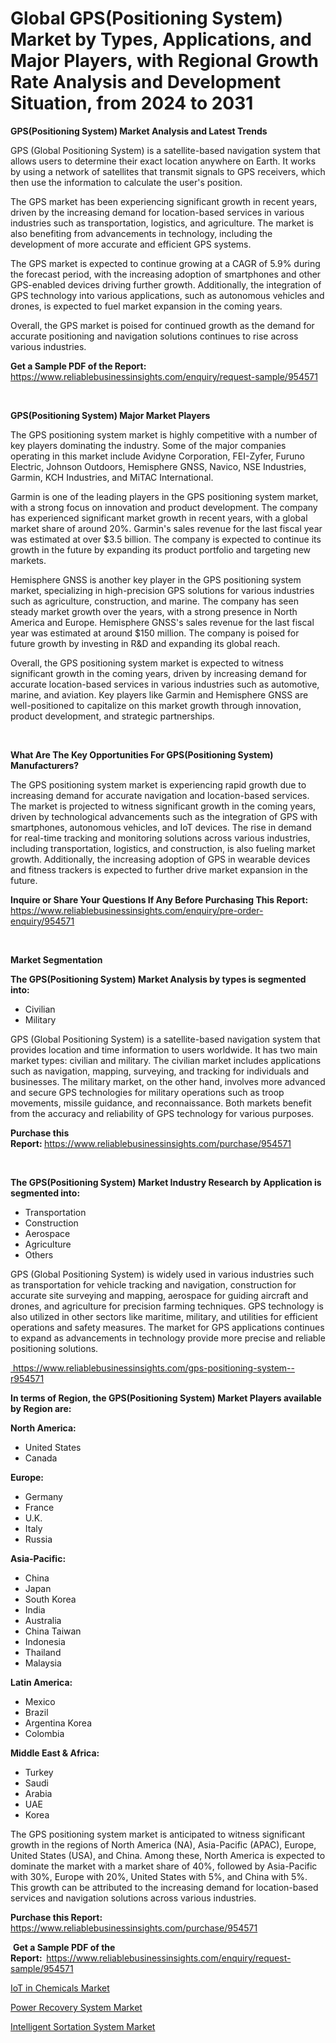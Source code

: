 <p><h1>Global GPS(Positioning System) Market by Types, Applications, and Major Players, with Regional Growth Rate Analysis and Development Situation, from 2024 to 2031</h1></p><p><strong>GPS(Positioning System) Market Analysis and Latest Trends</strong></p>
<p><p>GPS (Global Positioning System) is a satellite-based navigation system that allows users to determine their exact location anywhere on Earth. It works by using a network of satellites that transmit signals to GPS receivers, which then use the information to calculate the user's position.</p><p>The GPS market has been experiencing significant growth in recent years, driven by the increasing demand for location-based services in various industries such as transportation, logistics, and agriculture. The market is also benefiting from advancements in technology, including the development of more accurate and efficient GPS systems.</p><p>The GPS market is expected to continue growing at a CAGR of 5.9% during the forecast period, with the increasing adoption of smartphones and other GPS-enabled devices driving further growth. Additionally, the integration of GPS technology into various applications, such as autonomous vehicles and drones, is expected to fuel market expansion in the coming years.</p><p>Overall, the GPS market is poised for continued growth as the demand for accurate positioning and navigation solutions continues to rise across various industries.</p></p>
<p><strong>Get a Sample PDF of the Report:&nbsp;</strong> <a href="https://www.reliablebusinessinsights.com/enquiry/request-sample/954571">https://www.reliablebusinessinsights.com/enquiry/request-sample/954571</a></p>
<p>&nbsp;</p>
<p><strong>GPS(Positioning System) Major Market Players</strong></p>
<p><p>The GPS positioning system market is highly competitive with a number of key players dominating the industry. Some of the major companies operating in this market include Avidyne Corporation, FEI-Zyfer, Furuno Electric, Johnson Outdoors, Hemisphere GNSS, Navico, NSE Industries, Garmin, KCH Industries, and MiTAC International.</p><p>Garmin is one of the leading players in the GPS positioning system market, with a strong focus on innovation and product development. The company has experienced significant market growth in recent years, with a global market share of around 20%. Garmin's sales revenue for the last fiscal year was estimated at over $3.5 billion. The company is expected to continue its growth in the future by expanding its product portfolio and targeting new markets.</p><p>Hemisphere GNSS is another key player in the GPS positioning system market, specializing in high-precision GPS solutions for various industries such as agriculture, construction, and marine. The company has seen steady market growth over the years, with a strong presence in North America and Europe. Hemisphere GNSS's sales revenue for the last fiscal year was estimated at around $150 million. The company is poised for future growth by investing in R&D and expanding its global reach.</p><p>Overall, the GPS positioning system market is expected to witness significant growth in the coming years, driven by increasing demand for accurate location-based services in various industries such as automotive, marine, and aviation. Key players like Garmin and Hemisphere GNSS are well-positioned to capitalize on this market growth through innovation, product development, and strategic partnerships.</p></p>
<p>&nbsp;</p>
<p><strong>What Are The Key Opportunities For GPS(Positioning System) Manufacturers?</strong></p>
<p><p>The GPS positioning system market is experiencing rapid growth due to increasing demand for accurate navigation and location-based services. The market is projected to witness significant growth in the coming years, driven by technological advancements such as the integration of GPS with smartphones, autonomous vehicles, and IoT devices. The rise in demand for real-time tracking and monitoring solutions across various industries, including transportation, logistics, and construction, is also fueling market growth. Additionally, the increasing adoption of GPS in wearable devices and fitness trackers is expected to further drive market expansion in the future.</p></p>
<p><strong>Inquire or Share Your Questions If Any Before Purchasing This Report:</strong> <a href="https://www.reliablebusinessinsights.com/enquiry/pre-order-enquiry/954571">https://www.reliablebusinessinsights.com/enquiry/pre-order-enquiry/954571</a></p>
<p>&nbsp;</p>
<p><strong>Market Segmentation</strong></p>
<p><strong>The GPS(Positioning System) Market Analysis by types is segmented into:</strong></p>
<p><ul><li>Civilian</li><li>Military</li></ul></p>
<p><p>GPS (Global Positioning System) is a satellite-based navigation system that provides location and time information to users worldwide. It has two main market types: civilian and military. The civilian market includes applications such as navigation, mapping, surveying, and tracking for individuals and businesses. The military market, on the other hand, involves more advanced and secure GPS technologies for military operations such as troop movements, missile guidance, and reconnaissance. Both markets benefit from the accuracy and reliability of GPS technology for various purposes.</p></p>
<p><strong>Purchase this Report:&nbsp;</strong><a href="https://www.reliablebusinessinsights.com/purchase/954571">https://www.reliablebusinessinsights.com/purchase/954571</a></p>
<p>&nbsp;</p>
<p><strong>The GPS(Positioning System) Market Industry Research by Application is segmented into:</strong></p>
<p><ul><li>Transportation</li><li>Construction</li><li>Aerospace</li><li>Agriculture</li><li>Others</li></ul></p>
<p><p>GPS (Global Positioning System) is widely used in various industries such as transportation for vehicle tracking and navigation, construction for accurate site surveying and mapping, aerospace for guiding aircraft and drones, and agriculture for precision farming techniques. GPS technology is also utilized in other sectors like maritime, military, and utilities for efficient operations and safety measures. The market for GPS applications continues to expand as advancements in technology provide more precise and reliable positioning solutions.</p></p>
<p><a href="https://www.reliablebusinessinsights.com/gps-positioning-system--r954571">&nbsp;https://www.reliablebusinessinsights.com/gps-positioning-system--r954571</a></p>
<p><strong>In terms of Region, the GPS(Positioning System) Market Players available by Region are:</strong></p>
<p>
    <p> <strong> North America: </strong>
        <ul>
            <li>United States</li>
            <li>Canada</li>
        </ul>
        </p> 
    <p> <strong> Europe: </strong>
        <ul>
            <li>Germany</li>
            <li>France</li>
            <li>U.K.</li>
            <li>Italy</li>
            <li>Russia</li>
        </ul>
        </p> 
    <p> <strong> Asia-Pacific: </strong>
        <ul>
            <li>China</li>
            <li>Japan</li>
            <li>South Korea</li>
            <li>India</li>
            <li>Australia</li>
            <li>China Taiwan</li>
            <li>Indonesia</li>
            <li>Thailand</li>
            <li>Malaysia</li>
        </ul>
        </p> 
    <p> <strong> Latin America: </strong>
        <ul>
            <li>Mexico</li>
            <li>Brazil</li>
            <li>Argentina Korea</li>
            <li>Colombia</li>
        </ul>
        </p> 
    <p> <strong> Middle East & Africa: </strong>
        <ul>
            <li>Turkey</li>
            <li>Saudi</li>
            <li>Arabia</li>
            <li>UAE</li>
            <li>Korea</li>
        </ul>
    </p>
    </p>
<p><p>The GPS positioning system market is anticipated to witness significant growth in the regions of North America (NA), Asia-Pacific (APAC), Europe, United States (USA), and China. Among these, North America is expected to dominate the market with a market share of 40%, followed by Asia-Pacific with 30%, Europe with 20%, United States with 5%, and China with 5%. This growth can be attributed to the increasing demand for location-based services and navigation solutions across various industries.</p></p>
<p><strong>Purchase this Report: </strong><a href="https://www.reliablebusinessinsights.com/purchase/954571">https://www.reliablebusinessinsights.com/purchase/954571</a></p>
<p>&nbsp;<strong>Get a Sample PDF of the Report:&nbsp;&nbsp;</strong><a href="https://www.reliablebusinessinsights.com/enquiry/request-sample/954571">https://www.reliablebusinessinsights.com/enquiry/request-sample/954571</a></p>
<p><strong></strong></p>
<p><p><a href="https://github.com/joannesouthgate/Market-Research-Report-List-4/blob/main/iot-in-chemicals-market.md">IoT in Chemicals Market</a></p><p><a href="https://github.com/sofayahoo2023/Market-Research-Report-List-5/blob/main/power-recovery-system-market.md">Power Recovery System Market</a></p><p><a href="https://github.com/niyotibauri9/Market-Research-Report-List-1/blob/main/intelligent-sortation-system-market.md">Intelligent Sortation System Market</a></p></p>